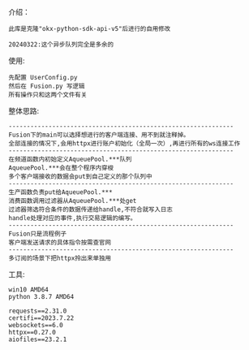 介绍：

    此库是克隆"okx-python-sdk-api-v5"后进行的自用修改

    20240322:这个异步队列完全是多余的 

使用:

    先配置 UserConfig.py
    然后在 Fusion.py 写逻辑
    所有操作只和这两个文件有关
    

整体思路:

    --------------------------------------------------------------
    Fusion下的main可以选择想进行的客户端连接、用不到就注释掉。
    全部连接的情况下,会用httpx进行账户初始化（全局一次）,再进行所有的ws连接工作
    --------------------------------------------------------------    
    在频道函数内初始定义AqueuePool.***队列
    AqueuePool.***会在整个程序内穿梭
    多个客户端接收的数据会put到自己定义的那个队列中
    --------------------------------------------------------------
    生产函数负责put给AqueuePool.***
    消费函数调用过滤器从AqueuePool.***处get
    过滤器筛选符合条件的数据传递给handle,不符合就写入日志
    handle处理对应的事件,执行交易逻辑的编写。
    --------------------------------------------------------------
    Fusion只是流程例子
    客户端发送请求的具体指令按需查官网 
    --------------------------------------------------------------
    多订阅的场景下把httpx拎出来单独用

工具:
    
    win10 AMD64
    python 3.8.7 AMD64
    
    requests==2.31.0
    certifi==2023.7.22
    websockets==6.0
    httpx==0.27.0
    aiofiles==23.2.1
